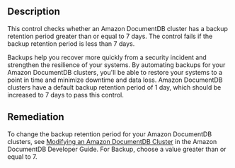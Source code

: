 ## Description

This control checks whether an Amazon DocumentDB cluster has a backup retention period greater than or equal to 7 days. The control fails if the backup retention period is less than 7 days.

Backups help you recover more quickly from a security incident and strengthen the resilience of your systems. By automating backups for your Amazon DocumentDB clusters, you'll be able to restore your systems to a point in time and minimize downtime and data loss. Amazon DocumentDB clusters have a default backup retention period of 1 day, which should be increased to 7 days to pass this control.

## Remediation

To change the backup retention period for your Amazon DocumentDB clusters, see [Modifying an Amazon DocumentDB Cluster](https://docs.aws.amazon.com/documentdb/latest/developerguide/db-cluster-modify.html) in the Amazon DocumentDB Developer Guide. For Backup, choose a value greater than or equal to 7.